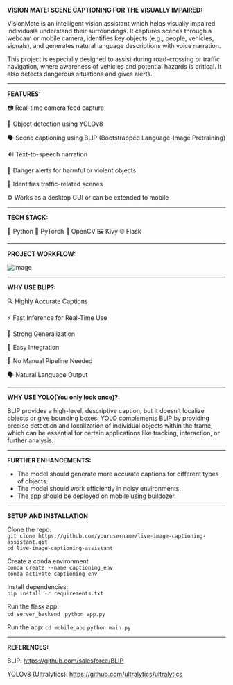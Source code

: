 **VISION MATE: SCENE CAPTIONING FOR THE VISUALLY IMPAIRED:**


VisionMate is an intelligent vision assistant which helps visually impaired individuals understand their surroundings. It captures scenes through a webcam or mobile camera, identifies key objects (e.g., people, vehicles, signals), and generates natural language descriptions with voice narration.

This project is especially designed to assist during road-crossing or traffic navigation, where awareness of vehicles and potential hazards is critical. It also detects dangerous situations and gives alerts.

---

**FEATURES:**


📷 Real-time camera feed capture

🧠 Object detection using YOLOv8

🗣️ Scene captioning using BLIP (Bootstrapped Language-Image Pretraining)

🔊 Text-to-speech narration

🛑 Danger alerts for harmful or violent objects

🚦 Identifies traffic-related scenes

⚙️ Works as a desktop GUI or can be extended to mobile

---

**TECH STACK:**



🐍 Python 🔦 PyTorch 📸 OpenCV 🖼️ Kivy 🌐 Flask

---


**PROJECT WORKFLOW:**

![image](https://github.com/user-attachments/assets/d777dc14-adfd-4c0d-8548-d61358e4e67b)

---

**WHY USE BLIP?:**

🔍 Highly Accurate Captions

⚡ Fast Inference for Real-Time Use

🧠 Strong Generalization

🧩 Easy Integration

🔧 No Manual Pipeline Needed

🗣️ Natural Language Output

---


**WHY USE YOLO(You only look once)?:**


BLIP provides a high-level, descriptive caption, but it doesn’t localize objects or give bounding boxes. YOLO complements BLIP by providing precise detection and localization of individual objects within the frame, which can be essential for certain applications like tracking, interaction, or further analysis.

---
  
**FURTHER ENHANCEMENTS:**


* The model should generate more accurate captions for different types of objects.  
* The model should work efficiently in noisy environments.  
* The app should be deployed on mobile using buildozer. 

---

**SETUP AND INSTALLATION**


Clone the repo:  
`git clone https://github.com/yourusername/live-image-captioning-assistant.git`  
`cd live-image-captioning-assistant`

Create a conda environment  
`conda create --name captioning_env`  
`conda activate captioning_env` 

Install dependencies:  
`pip install -r requirements.txt`

Run the flask app:  
`cd server_backend `
`python app.py`

Run the app:
`cd mobile_app`
`python main.py`

---


**REFERENCES:**

BLIP: https://github.com/salesforce/BLIP

YOLOv8 (Ultralytics): https://github.com/ultralytics/ultralytics

